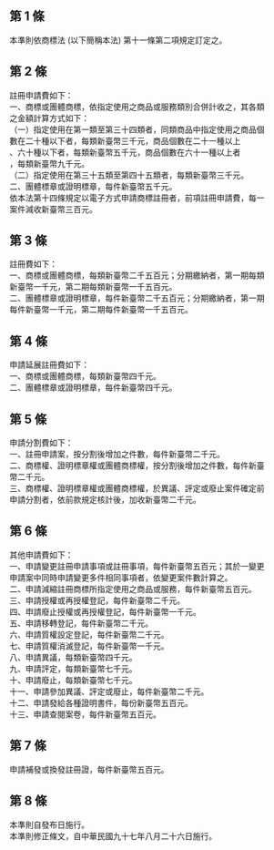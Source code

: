 第 1 條
-------
本準則依商標法 (以下簡稱本法) 第十一條第二項規定訂定之。

第 2 條
-------
註冊申請費如下：  
一、商標或團體商標，依指定使用之商品或服務類別合併計收之，其各類  
    之金額計算方式如下：  
（一）指定使用在第一類至第三十四類者，同類商品中指定使用之商品個  
      數在二十種以下者，每類新臺幣三千元，商品個數在二十一種以上  
      、六十種以下者，每類新臺幣五千元，商品個數在六十一種以上者  
      ，每類新臺幣九千元。  
（二）指定使用在第三十五類至第四十五類者，每類新臺幣三千元。  
二、團體標章或證明標章，每件新臺幣五千元。  
依本法第十四條規定以電子方式申請商標註冊者，前項註冊申請費，每一  
案件減收新臺幣三百元。

第 3 條
-------
註冊費如下：  
一、商標或團體商標，每類新臺幣二千五百元；分期繳納者，第一期每類  
    新臺幣一千元，第二期每類新臺幣一千五百元。  
二、團體標章或證明標章，每件新臺幣二千五百元；分期繳納者，第一期  
    每件新臺幣一千元，第二期每件新臺幣一千五百元。

第 4 條
-------
申請延展註冊費如下：  
一、商標或團體商標，每類新臺幣四千元。  
二、團體標章或證明標章，每件新臺幣四千元。

第 5 條
-------
申請分割費如下：  
一、註冊申請案，按分割後增加之件數，每件新臺幣二千元。  
二、商標權、證明標章權或團體商標權，按分割後增加之件數，每件新臺  
    幣二千元。  
三、商標權、證明標章權或團體商標權，於異議、評定或廢止案件確定前  
    申請分割者，依前款規定核計後，加收新臺幣二千元。

第 6 條
-------
其他申請費如下：  
一、申請變更註冊申請事項或註冊事項，每件新臺幣五百元；其於一變更  
    申請案中同時申請變更多件相同事項者，依變更案件數計算之。  
二、申請減縮註冊商標所指定使用之商品或服務，每件新臺幣五百元。  
三、申請授權或再授權登記，每件新臺幣二千元。  
四、申請廢止授權或再授權登記，每件新臺幣一千元。  
五、申請移轉登記，每件新臺幣二千元。  
六、申請質權設定登記，每件新臺幣二千元。  
七、申請質權消滅登記，每件新臺幣一千元。  
八、申請異議，每類新臺幣四千元。  
九、申請評定，每類新臺幣七千元。  
十、申請廢止，每類新臺幣七千元。  
十一、申請參加異議、評定或廢止，每件新臺幣二千元。  
十二、申請發給各種證明書件，每份新臺幣五百元。  
十三、申請查閱案卷，每件新臺幣五百元。

第 7 條
-------
申請補發或換發註冊證，每件新臺幣五百元。

第 8 條
-------
本準則自發布日施行。  
本準則修正條文，自中華民國九十七年八月二十六日施行。

